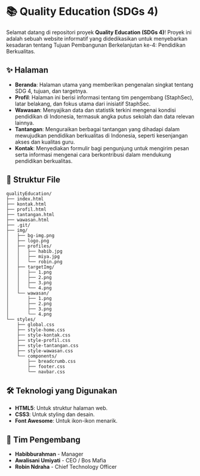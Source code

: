 # 📚 Quality Education (SDGs 4)

Selamat datang di repositori proyek **Quality Education (SDGs 4)**! Proyek ini adalah sebuah website informatif yang didedikasikan untuk menyebarkan kesadaran tentang Tujuan Pembangunan Berkelanjutan ke-4: Pendidikan Berkualitas.

## ✨ Halaman

- **Beranda**: Halaman utama yang memberikan pengenalan singkat tentang SDG 4, tujuan, dan targetnya.
- **Profil**: Halaman ini berisi informasi tentang tim pengembang (StaphSec), latar belakang, dan fokus utama dari inisiatif StaphSec.
- **Wawasan**: Menyajikan data dan statistik terkini mengenai kondisi pendidikan di Indonesia, termasuk angka putus sekolah dan data relevan lainnya.
- **Tantangan**: Menguraikan berbagai tantangan yang dihadapi dalam mewujudkan pendidikan berkualitas di Indonesia, seperti kesenjangan akses dan kualitas guru.
- **Kontak**: Menyediakan formulir bagi pengunjung untuk mengirim pesan serta informasi mengenai cara berkontribusi dalam mendukung pendidikan berkualitas.

## 📂 Struktur File

```
qualityEducation/
├── index.html
├── kontak.html
├── profil.html
├── tantangan.html
├── wawasan.html
├── .git/
├── img/
│   ├── bg-img.png
│   ├── logo.png
│   ├── profiles/
│   │   ├── habib.jpg
│   │   ├── miya.jpg
│   │   └── robin.png
│   ├── targetImg/
│   │   ├── 1.png
│   │   ├── 2.png
│   │   ├── 3.png
│   │   └── 4.png
│   └── wawasan/
│       ├── 1.png
│       ├── 2.png
│       ├── 3.png
│       └── 4.png
└── styles/
    ├── global.css
    ├── style-home.css
    ├── style-kontak.css
    ├── style-profil.css
    ├── style-tantangan.css
    ├── style-wawasan.css
    └── components/
        ├── breadcrumb.css
        ├── footer.css
        └── navbar.css
```

## 🛠️ Teknologi yang Digunakan

- **HTML5**: Untuk struktur halaman web.
- **CSS3**: Untuk styling dan desain.
- **Font Awesome**: Untuk ikon-ikon menarik.

## 👥 Tim Pengembang

- **Habibburahman** - Manager
- **Awalisani Umiyati** - CEO / Bos Mafia
- **Robin Ndraha** - Chief Technology Officer
